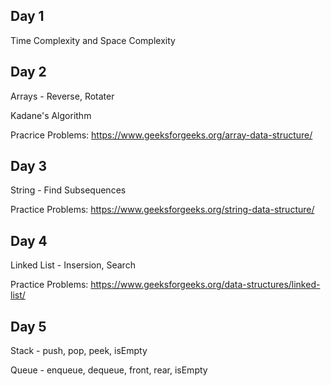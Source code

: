 ## Day 1
Time Complexity and Space Complexity

## Day 2
Arrays - Reverse, Rotater

Kadane's Algorithm

Pracrice Problems: https://www.geeksforgeeks.org/array-data-structure/

## Day 3
String - Find Subsequences

Practice Problems: https://www.geeksforgeeks.org/string-data-structure/

## Day 4
Linked List - Insersion, Search

Practice Problems: https://www.geeksforgeeks.org/data-structures/linked-list/

## Day 5
Stack - push, pop, peek, isEmpty

Queue - enqueue, dequeue, front, rear, isEmpty
